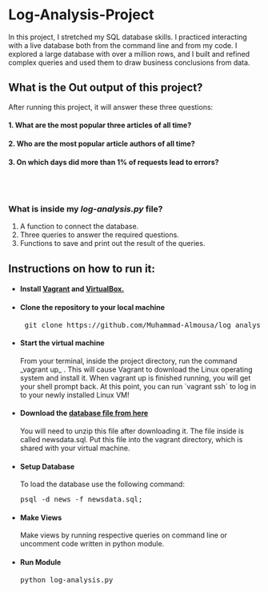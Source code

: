 # Log-Analysis-Project

In this project, I stretched my SQL database skills. I practiced interacting with a live database both from the command line and from my code.
I explored a large database with over a million rows, and I built and refined complex queries and used them to draw business conclusions from data.


## What is the Out output of this project?

After running this project, it will answer these three questions:

#### 1. What are the most popular three articles of all time?

#### 2. Who are the most popular article authors of all time?

#### 3. On which days did more than 1% of requests lead to errors?
<br>
<br>

### What is inside my _log-analysis.py_ file?
1. A function to connect the database.
2. Three queries to answer the required questions.
3. Functions to save and print out the result of the queries.




## Instructions on how to run it:
* <h4>Install <a href="https://www.vagrantup.com/">Vagrant</a> and <a href="https://www.virtualbox.org/wiki/Downloads">VirtualBox.</a></h4>
* <h4>Clone the repository to your local machine</h4>
  <pre> git clone https://github.com/Muhammad-Almousa/log_analysis.git</pre>
* <h4>Start the virtual machine</h4>
  From your terminal, inside the project directory, run the command  _vagrant up_ . This will cause Vagrant to download the Linux      
  operating   system and install it.
  When vagrant up is finished running, you will get your shell prompt back. At this point, you can run `vagrant ssh` to log in to your  
  newly installed Linux VM!
* <h4>Download the <a href="https://d17h27t6h515a5.cloudfront.net/topher/2016/August/57b5f748_newsdata/newsdata.zip">database file from here</a></h4>
  You will need to unzip this file after downloading it. The file inside is called newsdata.sql. Put this file into the vagrant     
  directory, which is shared with your virtual machine.
* <h4>Setup Database</h4>
  To load the database use the following command:
  <pre>psql -d news -f newsdata.sql;</pre>
* <h4>Make Views</h4>
  Make views by running respective queries on command line or uncomment code written in python module.
* <h4>Run Module</h4>
  <pre>python log-analysis.py</pre>
